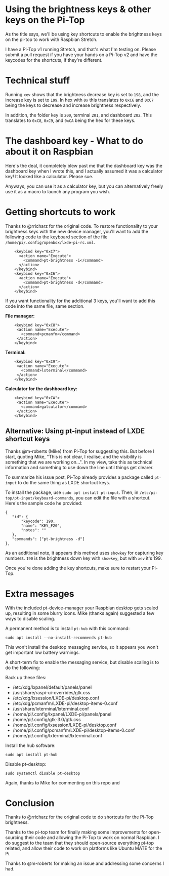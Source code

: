# Using the brightness keys & other keys on the Pi-Top
As the title says, we'll be using key shortcuts to enable the brightness keys on the pi-top to work with Raspbian Stretch.

I have a Pi-Top v1 running Stretch, and that's what I'm testing on. Please submit a pull request if you have your hands on a Pi-Top v2 and have the keycodes for the shortcuts, if they're different.

# Technical stuff
Running `xev` shows that the brightness decrease key is set to `198`, and the increase key is set to `199`. In hex with `0x` this translates to `0xC6` and `0xC7` being the keys to decrease and increase brightness respectively.

In addition, the folder key is `200`, terminal `201`, and dashboard `202`. This translates to `0xC8`, `0xC9`, and `0xCA` being the hex for these keys.

# The dashboard key - What to do about it on Raspbian
Here's the deal, it completely blew past me that the dashboard key was the dashboard key when I wrote this, and I actually assumed it was a calculator key! It looked like a calculator. Please sue.

Anyways, you can use it as a calculator key, but you can alternatively freely use it as a macro to launch any program you wish.

# Getting shortcuts to work
Thanks to @rricharz for the original code. To restore functionality to your brightness keys with the new device manager, you'll want to add the following code to the keyboard section of the file `/home/pi/.config/openbox/lxde-pi-rc.xml`.

```
    <keybind key="0xC7">
      <action name="Execute">
        <command>pt-brightness -i</command>
      </action>
    </keybind>
    <keybind key="0xC6">
      <action name="Execute">
        <command>pt-brightness -d</command>
      </action>
    </keybind>
 ```
 
 If you want functionality for the additional 3 keys, you'll want to add this code into the same file, same section.
 
 **File manager:**
 
 ```
     <keybind key="0xC8">
      <action name="Execute">
        <command>pcmanfm</command>
      </action>
     </keybind>
 ```
 
 **Terminal:**
 
 ```
     <keybind key="0xC9">
      <action name="Execute">
        <command>lxterminal</command>
      </action>
     </keybind>
 ```
 
 **Calculator for the dashboard key:**
 
 ```
     <keybind key="0xCA">
      <action name="Execute">
        <command>galculator</command>
      </action>
     </keybind>
 ```
 
 ## Alternative: Using pt-input instead of LXDE shortcut keys
 Thanks @m-roberts (Mike) from Pi-Top for suggesting this. But before I start, quoting Mike, "This is not clear, I realise, and the visibility is something that we are working on...". In my view, take this as technical information and something to use down the line until things get clearer. 
 
 To summarize his issue post, Pi-Top already provides a package called `pt-input` to do the same thing as LXDE shortcut keys.
 
 To install the package, use `sudo apt install pt-input`. Then, in `/etc/pi-top/pt-input/keyboard-commands`, you can edit the file with a shortcut. Here's the sample code he provided:
 
 ```
 {
    "id": {
        "keycode": 190,
        "name": "KEY_F20",
        "notes": ""
    },
    "commands": ["pt-brightness -d"]
},
```

As an additional note, it appears this method uses `showkey` for capturing key numbers. `190` is the brightness down key with `showkey`, but with `xev` it's 199.
 
 Once you're done adding the key shortcuts, make sure to restart your Pi-Top.
 
 # Extra messages
With the included pt-device-manager your Raspbian desktop gets scaled up, resulting in some blurry icons. Mike (thanks again) suggested a few ways to disable scaling.

A permanent method is to install `pt-hub` with this command:

```
sudo apt install --no-install-recommends pt-hub
```

This won't install the desktop messaging service, so it appears you won't get important low battery warnings.

A short-term fix to enable the messaging service, but disable scaling is to do the following:

Back up these files:
* /etc/xdg/lxpanel/default/panels/panel
* /usr/share/raspi-ui-overrides/gtk.css
* /etc/xdg/lxsession/LXDE-pi/desktop.conf
* /etc/xdg/pcmanfm/LXDE-pi/desktop-items-0.conf
* /usr/share/lxterminal/lxterminal.conf
* /home/pi/.config/lxpanel/LXDE-pi/panels/panel
* /home/pi/.config/gtk-3.0/gtk.css
* /home/pi/.config/lxsession/LXDE-pi/desktop.conf
* /home/pi/.config/pcmanfm/LXDE-pi/desktop-items-0.conf
* /home/pi/.config/lxterminal/lxterminal.conf

Install the hub software:

`sudo apt install pt-hub`

Disable pt-desktop:

`sudo systemctl disable pt-desktop`

Again, thanks to Mike for commenting on this repo and
 
 # Conclusion
 Thanks to @rricharz for the original code to do shortcuts for the Pi-Top brightness.
 
 Thanks to the pi-top team for finally making some improvements for open-sourcing their code and allowing the Pi-Top to work on normal Raspbian. I do suggest to the team that they should open-source everything pi-top related, and allow their code to work on platforms like Ubuntu MATE for the Pi.
 
 Thanks to @m-roberts for making an issue and addressing some concerns I had. 
